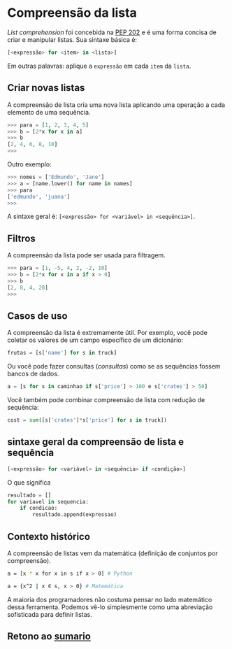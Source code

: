 # Compreensão da lista


*List comprehension* foi concebida na [PEP 202](https://peps.python.org/pep-0202/) e é uma forma concisa de criar e manipular listas. Sua sintaxe básica é:

```python
[<expressão> for <item> in <lista>]
```

Em outras palavras: aplique a `expressão` em cada `item` da `lista`.

## Criar novas listas

A compreensão de lista cria uma nova lista aplicando uma operação a cada elemento de uma sequência.

``` python
>>> para = [1, 2, 3, 4, 5]
>>> b = [2*x for x in a]
>>> b
[2, 4, 6, 8, 10]
>>>
```

Outro exemplo:

``` python
>>> nomes = ['Edmundo', 'Jane']
>>> a = [name.lower() for name in names]
>>> para
['edmundo', 'juana']
>>>
```

A sintaxe geral é: `[<expressão> for <variável> in <sequência>]`.

## Filtros

A compreensão da lista pode ser usada para filtragem.

``` python
>>> para = [1, -5, 4, 2, -2, 10]
>>> b = [2*x for x in a if x > 0]
>>> b
[2, 8, 4, 20]
>>>
```

## Casos de uso

A compreensão da lista é extremamente útil. Por exemplo, você pode coletar os valores de um campo específico de um dicionário:

``` python
frutas = [s['name'] for s in truck]
```

Ou você pode fazer consultas (*consultas*) como se as sequências fossem bancos de dados.

``` python
a = [s for s in caminhao if s['price'] > 100 e s['crates'] > 50]
```

Você também pode combinar compreensão de lista com redução de sequência:

``` python
cost = sum([s['crates']*s['price'] for s in truck])
```

## sintaxe geral da compreensão de lista e sequência

```python
[<expressão> for <variável> in <sequência> if <condição>]
```

O que significa

``` python
resultado = []
for variavel in sequencia:
    if condicao:
        resultado.append(expressao)
```

## Contexto histórico

A compreensão de listas vem da matemática (definição de conjuntos por compreensão).

``` bash
a = [x * x for x in s if x > 0] # Python

a = {x^2 | x ∈ s, x > 0} # Matemática
```

A maioria dos programadores não costuma pensar no lado matemático dessa ferramenta. Podemos vê-lo simplesmente como uma abreviação sofisticada para definir listas.

## Retono ao [sumario](./00_Resumo.md)